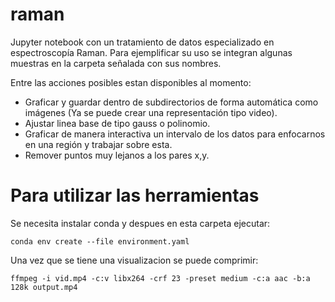 # raman

Jupyter notebook con un tratamiento de datos especializado en espectroscopía Raman.
Para ejemplificar su uso se integran algunas muestras en la carpeta señalada con sus nombres.

Entre las acciones posibles estan disponibles al momento:

- Graficar y guardar dentro de subdirectorios de forma automática como imágenes (Ya se puede crear una representación tipo video).
- Ajustar linea base de tipo gauss o polinomio.
- Graficar de manera interactiva un intervalo de los datos para enfocarnos en una región y trabajar sobre esta.
- Remover puntos muy lejanos a los pares x,y.


# Para utilizar las herramientas
Se necesita instalar conda y despues en esta carpeta ejecutar:
```
conda env create --file environment.yaml
```

Una vez que se tiene una visualizacion se puede comprimir:

`
ffmpeg -i vid.mp4 -c:v libx264 -crf 23 -preset medium -c:a aac -b:a 128k output.mp4
`